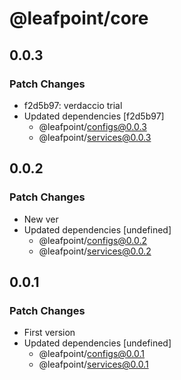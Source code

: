 # @leafpoint/core

## 0.0.3

### Patch Changes

- f2d5b97: verdaccio trial
- Updated dependencies [f2d5b97]
  - @leafpoint/configs@0.0.3
  - @leafpoint/services@0.0.3

## 0.0.2

### Patch Changes

- New ver
- Updated dependencies [undefined]
  - @leafpoint/configs@0.0.2
  - @leafpoint/services@0.0.2

## 0.0.1

### Patch Changes

- First version
- Updated dependencies [undefined]
  - @leafpoint/configs@0.0.1
  - @leafpoint/services@0.0.1
